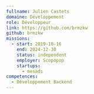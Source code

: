 ```yaml
---
fullname: Julien Castets
domaine: Développement
role: Développeur
link: https://github.com/brmzkw
github: brmzkw
missions:
  - start: 2019-10-16
    end: 2024-12-30
    status: independent
    employer: Scopopop
    startups:
      - mesads
competences:
  - Développement Backend
---
```

